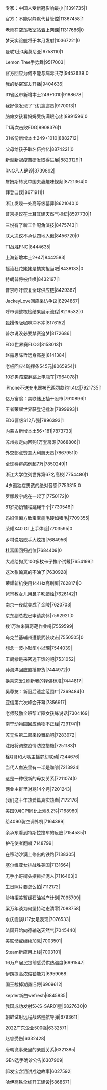 专家：中国人受新冠影响最小|11391735|1

官方：不能以静默代替管控|11367458|1

老师在空荡教室站着上网课|11317686|0

梦天实验舱将于本月发射|10367221|0

曼联1比0奥莫尼亚|9758110|1

Lemon Tree手势舞|9517003|

官方回应为何不能与病毒共存|9452639|0

我的秘密室友开播|9404636|

31省区市新增本土249+1010|9188678|

我好像发现了飞机遛遛员|9170013|1

脑瘫女孩看妈妈受伤满眼心疼|8991596|0

T1再次击败EDG|8908376|1

31省份新增本土249+1010|8882712|

父母给孩子取名伍拾忆|8874221|0

新型新冠疫苗研发取得进展|8823129|1

RNG八人确诊|8739662|

詹姆斯转发中国夫妻趣味视频|8721364|0

拜登口误|8671911|1

浙江发现一处高等级墓葬|8621040|0

普京提议在土耳其建天然气枢纽|8597730|1

三悦有了新工作配角演技|8475743|1

联大决议不承认四地入俄|8456720|0

T1战胜FNC|8444635|

上海新增本土2+47|8442583|

摇滚狂花姥姥是搞笑担当吧|8438133|0

特朗普将被传唤|8432197|1

普京呼吁恢复全球供应链|8429367|

JackeyLove回应采访争议|8294867|

呼市调整核检结果展示流程|8219532|0

甄嬛传版咖啡冲不冲|8176152|

普尔说没必要禁赛追梦|8172686|

EDG世界赛ELOG|8158013|1

赵露思陈哲远身高差|8141384|

老板回应4碗粿条545元|8065954|1

10岁男孩空翻跳上电瓶车|7964078|1

iPhone不送充电器被巴西罚款约1.4亿|7921735|1

亿万富翁：美联储正抽干股市|7910896|1

王者荣耀世界获登记批准|7899993|1

EDG晋级S12八强|7896393|1

内蒙古新增本土56+181|7873733|

苏州拟定向回购1万套房源|7868806|1

外交部点赞意大利航天员|7867951|0

全球猴痘病例超7万|7850249|1

浙江大学位列世界第67名高校|7754480|1

4岁孤独症男孩的绝对音感|7753315|0

罗娜段宇成在一起了|7750172|0

81岁奶奶轻松跳绳千个|7730548|1

妈妈信偏方致宝宝毳毛硬如猪毛|7709355|

荣耀X40 GT上手体验|7703595|0

乡村说唱歌手大炫技|7684956|

杜富国回归战位|7684409|0

大叔给狗买100多枚卡子挨个试戴|7654199|1

这次张翰真的不油了|7630928|

荣耀新机使用144Hz高刷屏|7628171|0

爸爸教女儿用鼻子吹蜡烛|7626142|1

南京一夜就美成了金陵|7620703|

京东副总裁已申请病休|7592921|0

数1万粒米算奇葩作业吗|7559599|

乌克兰基辅州遭俄武装攻击|7550505|0

想念一波小默笙小以琛|7544039|

王鹤棣是来密逃干饭的吧|7531052|

孙海洋回应直播带货|7444972|0

换乘恋爱2刷新我的择偶标准|7444817|

吴尊友：新冠后遗症范围广|7369484|0

亚信第六次峰会开幕|7356917|

老师鼓励全班帮听障女孩练说话|7304169|

南宁动物园回应动物不正经|7291741|1

苏无名第二部来段舞蹈吧|7283972|

沈阳将调整疫情防控措施|7251183|1

栓Q哥和大嘴主播梦幻联动|7244676|

当代人血液里有一半是咖啡|7213924|

这是一种很新的母女关系|7211074|0

两业主群里对骂14个月|7201243|

我们这十年热爱篇真实热血|7172176|

美国9月CPI同比上涨8.2%|7168980|

给4090装空调外机|7164389|

余承东看到特斯拉撞车的反应|7154585|1

护花使者翻唱|7148799|

在移动沙漠上修出的铁路|7138305|

塞尔维亚女排战胜美国|7131664|

无手小哥街头摆摊捏泥人|7116463|0

生日照片要怎么拍|7112172|

沙特拒美暂缓石油减产计划|7095709|

梁万年谈为何坚持动态清零|7088758|

水庆霞谈U17女足表现|7076533|

法国开始向德输送天然气|7045440|

美联储或继续加息|7003501|

Steam新应用上线|7003101|

16万户居民提前感受供热温度|6991547|

伊朗提高浓缩铀能力|6959068|

国王裁掉湖勇旧将|6909612|

kep1er新曲wefresh|6845835|

我国成功发射5米S-SAR01星|6827630|0

朝鲜试射远程战略巡航导弹|6793611|

2022广东企业500强|6332571|

赵睿受伤|6332428|

唐朝诡事录里的亲戚关系|6321385|

GEN选手确诊公告|6307909|

祁发宝含泪讲戍边故事|6027592|

哈伊高铁全线开工建设|5868671|

